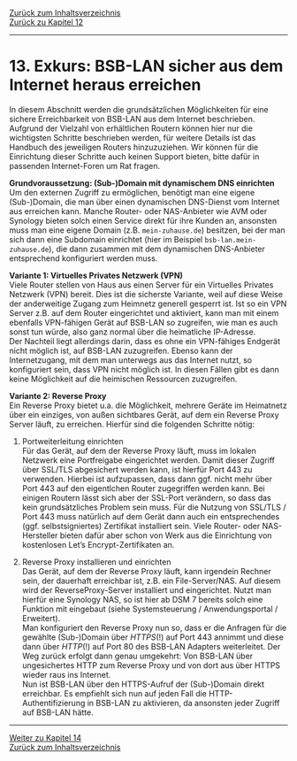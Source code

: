 [Zurück zum Inhaltsverzeichnis](inhaltsverzeichnis.md)  
[Zurück zu Kapitel 12](kap12.md)  
    
---
    
# 13. Exkurs: BSB-LAN sicher aus dem Internet heraus erreichen
    
In diesem Abschnitt werden die grundsätzlichen Möglichkeiten für eine sichere Erreichbarkeit von BSB-LAN aus dem Internet beschrieben. Aufgrund der Vielzahl von erhältlichen Routern können hier nur die wichtigsten Schritte beschrieben werden, für weitere Details ist das Handbuch des jeweiligen Routers hinzuzuziehen. Wir können für die Einrichtung dieser Schritte auch keinen Support bieten, bitte dafür in passenden Internet-Foren um Rat fragen.  
  
**Grundvoraussetzung: (Sub-)Domain mit dynamischem DNS einrichten**  
Um den externen Zugriff zu ermöglichen, benötigt man eine eigene (Sub-)Domain, die man über einen dynamischen DNS-Dienst vom Internet aus erreichen kann. Manche Router- oder NAS-Anbieter wie AVM oder Synology bieten solch einen Service direkt für ihre Kunden an, ansonsten muss man eine eigene Domain (z.B. `mein-zuhause.de`) besitzen, bei der man sich dann eine Subdomain einrichtet (hier im Beispiel `bsb-lan.mein-zuhause.de`), die dann zusammen mit dem dynamischen DNS-Anbieter entsprechend konfiguriert werden muss.  
  
**Variante 1: Virtuelles Privates Netzwerk (VPN)**  
Viele Router stellen von Haus aus einen Server für ein Virtuelles Privates Netzwerk (VPN) bereit. Dies ist die sicherste Variante, weil auf diese Weise der anderweitige Zugang zum Heimnetz generell gesperrt ist. Ist so ein VPN Server z.B. auf dem Router eingerichtet und aktiviert, kann man mit einem ebenfalls VPN-fähigen Gerät auf BSB-LAN so zugreifen, wie man es auch sonst tun würde, also ganz normal über die heimatliche IP-Adresse.  
Der Nachteil liegt allerdings darin, dass es ohne ein VPN-fähiges Endgerät nicht möglich ist, auf BSB-LAN zuzugreifen. Ebenso kann der Internetzugang, mit dem man unterwegs aus das Internet nutzt, so konfiguriert sein, dass VPN nicht möglich ist. In diesen Fällen gibt es dann keine Möglichkeit auf die heimischen Ressourcen zuzugreifen.  
  
**Variante 2: Reverse Proxy**  
Ein Reverse Proxy bietet u.a. die Möglichkeit, mehrere Geräte im Heimatnetz über ein einziges, von außen sichtbares Gerät, auf dem ein Reverse Proxy Server läuft, zu erreichen. Hierfür sind die folgenden Schritte nötig:  
  
1. Portweiterleitung einrichten  
Für das Gerät, auf dem der Reverse Proxy läuft, muss im lokalen Netzwerk eine Portfreigabe eingerichtet werden. Damit dieser Zugriff über SSL/TLS abgesichert werden kann, ist hierfür Port 443 zu verwenden. Hierbei ist aufzupassen, dass dann ggf. nicht mehr über Port 443 auf den eigentlchen Router zugegriffen werden kann. Bei einigen Routern lässt sich aber der SSL-Port verändern, so dass das kein grundsätzliches Problem sein muss. Für die Nutzung von SSL/TLS / Port 443 muss natürlich auf dem Gerät dann auch ein entsprechendes (ggf. selbstsigniertes) Zertifikat installiert sein. Viele Router- oder NAS-Hersteller bieten dafür aber schon von Werk aus die Einrichtung von kostenlosen Let’s Encrypt-Zertifikaten an.  

2. Reverse Proxy installieren und einrichten  
Das Gerät, auf dem der Reverse Proxy läuft, kann irgendein Rechner sein, der dauerhaft erreichbar ist, z.B. ein File-Server/NAS. Auf diesem wird der ReverseProxy-Server installiert und eingerichtet. Nutzt man hierfür eine Synology NAS, so ist hier ab DSM 7 bereits solch eine Funktion mit eingebaut (siehe Systemsteuerung / Anwendungsportal / Erweitert).  
Man konfiguriert den Reverse Proxy nun so, dass er die Anfragen für die gewählte (Sub-)Domain über *HTTPS*(!) auf Port 443 annimmt und diese dann über *HTTP*(!) auf Port 80 des BSB-LAN Adapters weiterleitet. Der Weg zurück erfolgt dann genau umgekehrt: Von BSB-LAN über ungesichertes HTTP zum Reverse Proxy und von dort aus über HTTPS wieder raus ins Internet.  
Nun ist BSB-LAN über den HTTPS-Aufruf der (Sub-)Domain direkt erreichbar. Es empfiehlt sich nun auf jeden Fall die HTTP-Authentifizierung in BSB-LAN zu aktivieren, da ansonsten jeder Zugriff auf BSB-LAN hätte.  
   
---
     
[Weiter zu Kapitel 14](kap14.md)      
[Zurück zum Inhaltsverzeichnis](inhaltsverzeichnis.md)   
    


